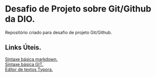 # Desafio de Projeto sobre Git/Github da DIO.
Repositório criado para desafio de projeto Git/Github.

## Links Úteis.
[Sintaxe básica markdown.](https://www.markdownguide.org/basic-syntax/)<br>
[Sintaxe básica GIT.](https://git-scm.com/docs/git-commit/pt_BR)<br>
[Editor de textos Typora.](https://typora.io/)
